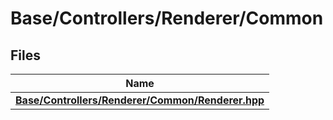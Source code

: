 # Base/Controllers/Renderer/Common



## Files

| Name           |
| -------------- |
| **[Base/Controllers/Renderer/Common/Renderer.hpp](_renderer_8hpp.md#file-renderer.hpp)**  |
